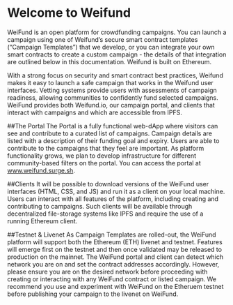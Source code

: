 # Welcome to Weifund

WeiFund is an open platform for crowdfunding campaigns. You can launch a campaign using one of Weifund’s secure smart contract templates (“Campaign Templates”) that we develop, or you can integrate your own smart contracts to create a custom campaign - the details of that integration are outlined below in this documentation. Weifund is built on Ethereum.

With a strong focus on security and smart contract best practices, Weifund makes it easy to launch a safe campaign that works in the Weifund user interfaces. Vetting systems provide users with assessments of campaign readiness, allowing communities to confidently fund selected campaigns. WeiFund provides both Weifund.io, our campaign portal, and clients that interact with campaigns and which are accessible from IPFS.

##The Portal
The Portal is a fully functional web-dApp where visitors can see and contribute to a curated list of campaigns. Campaign details are listed with a description of their funding goal and expiry. Users are able to contribute to the campaigns that they feel are important. As platform functionality grows, we plan to develop infrastructure for different community-based filters on the portal. You can access the portal at www.weifund.surge.sh.

##Clients
It will be possible to download versions of the WeiFund user interfaces (HTML, CSS, and JS) and run it as a client on your local machine. Users can interact with all features of the platform, including creating and contributing to campaigns. Such clients will be available through decentralized file-storage systems like IPFS and require the use of a running Ethereum client.

##Testnet & Livenet
As Campaign Templates are rolled-out, the WeiFund platform will support both the Ethereum (ETH) livenet and testnet. Features will emerge first on the testnet and then once validated may be released to production on the mainnet. The WeiFund portal and client can detect which network you are on and set the contract addresses accordingly. However, please ensure you are on the desired network before proceeding with creating or interacting with any WeiFund contract or listed campaign. We recommend you use and experiment with WeiFund on the Etheruem testnet before publishing your campaign to the livenet on WeiFund. 
